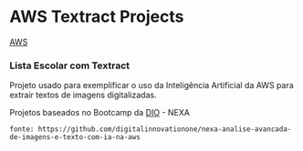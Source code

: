 # AWS Textract Projects

[AWS](https://aws.amazon.com/)

### Lista Escolar com Textract
Projeto usado para exemplificar o uso da Inteligência Artificial da AWS para extrair textos de imagens digitalizadas.

Projetos baseados no Bootcamp da [DIO](https://web.dio.me/) - NEXA
```
fonte: https://github.com/digitalinnovationone/nexa-analise-avancada-de-imagens-e-texto-com-ia-na-aws
```
